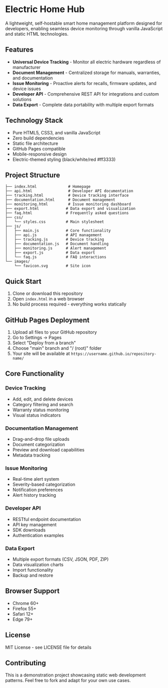# Electric Home Hub

A lightweight, self-hostable smart home management platform designed for developers, enabling seamless device monitoring through vanilla JavaScript and static HTML technologies.

## Features

- **Universal Device Tracking** - Monitor all electric hardware regardless of manufacturer
- **Document Management** - Centralized storage for manuals, warranties, and documentation  
- **Issue Monitoring** - Proactive alerts for recalls, firmware updates, and device issues
- **Developer API** - Comprehensive REST API for integrations and custom solutions
- **Data Export** - Complete data portability with multiple export formats

## Technology Stack

- Pure HTML5, CSS3, and vanilla JavaScript
- Zero build dependencies
- Static file architecture
- GitHub Pages compatible
- Mobile-responsive design
- Electric-themed styling (black/white/red #ff3333)

## Project Structure

```
├── index.html              # Homepage
├── api.html                # Developer API documentation
├── tracking.html           # Device tracking interface
├── documentation.html      # Document management
├── monitoring.html         # Issue monitoring dashboard
├── export.html            # Data export and visualization
├── faq.html               # Frequently asked questions
├── css/
│   └── styles.css         # Main stylesheet
├── js/
│   ├── main.js            # Core functionality
│   ├── api.js             # API management
│   ├── tracking.js        # Device tracking
│   ├── documentation.js   # Document handling
│   ├── monitoring.js      # Alert management
│   ├── export.js          # Data export
│   └── faq.js             # FAQ interactions
└── images/
    └── favicon.svg        # Site icon
```

## Quick Start

1. Clone or download this repository
2. Open `index.html` in a web browser
3. No build process required - everything works statically

## GitHub Pages Deployment

1. Upload all files to your GitHub repository
2. Go to Settings → Pages
3. Select "Deploy from a branch" 
4. Choose "main" branch and "/ (root)" folder
5. Your site will be available at `https://username.github.io/repository-name/`

## Core Functionality

### Device Tracking
- Add, edit, and delete devices
- Category filtering and search
- Warranty status monitoring
- Visual status indicators

### Documentation Management  
- Drag-and-drop file uploads
- Document categorization
- Preview and download capabilities
- Metadata tracking

### Issue Monitoring
- Real-time alert system
- Severity-based categorization
- Notification preferences
- Alert history tracking

### Developer API
- RESTful endpoint documentation
- API key management
- SDK downloads
- Authentication examples

### Data Export
- Multiple export formats (CSV, JSON, PDF, ZIP)
- Data visualization charts
- Import functionality
- Backup and restore

## Browser Support

- Chrome 60+
- Firefox 55+
- Safari 12+
- Edge 79+

## License

MIT License - see LICENSE file for details

## Contributing

This is a demonstration project showcasing static web development patterns. Feel free to fork and adapt for your own use cases.